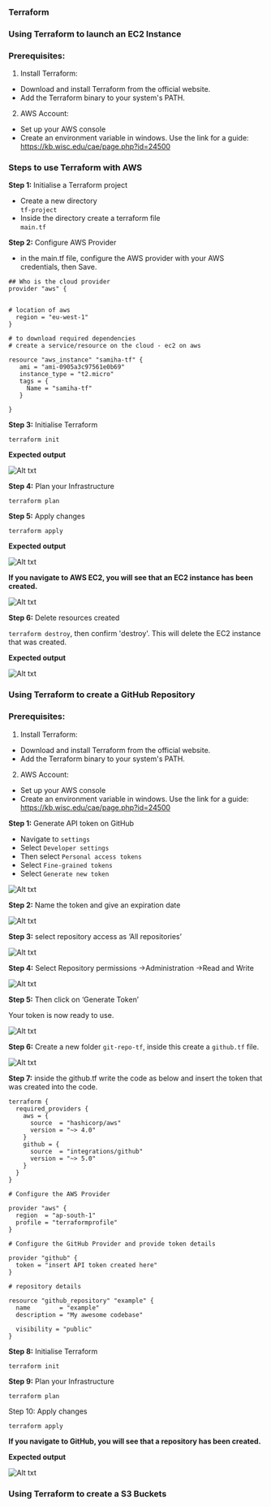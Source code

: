 ### Terraform

### Using Terraform to launch an EC2 Instance

### Prerequisites:

1. Install Terraform:
- Download and install Terraform from the official website.
- Add the Terraform binary to your system's PATH.

2. AWS Account:
- Set up your AWS console
- Create an environment variable in windows. Use the link for a guide: https://kb.wisc.edu/cae/page.php?id=24500

### Steps to use Terraform with AWS

**Step 1:** Initialise a Terraform project
- Create a new directory <br>
`tf-project`
- Inside the directory create a terraform file <br>
`main.tf`

**Step 2:** Configure AWS Provider
- in the main.tf file, configure the AWS provider with your AWS credentials, then Save. 

```
## Who is the cloud provider
provider "aws" {


# location of aws
  region = "eu-west-1"
}

# to download required dependencies
# create a service/resource on the cloud - ec2 on aws

resource "aws_instance" "samiha-tf" {
   ami = "ami-0905a3c97561e0b69"
   instance_type = "t2.micro"
   tags = {
     Name = "samiha-tf"
   }

}
```

**Step 3:** Initialise Terraform 

`terraform init`

**Expected output** 

![Alt txt](images/terraform.png)

**Step 4:** Plan your Infrastructure <br>

`terraform plan`

**Step 5:** Apply changes <br>

`terraform apply`

**Expected output** 

![Alt txt](images/apply.png)

**If you navigate to AWS EC2, you will see that an EC2 instance has been created.** 

![Alt txt](images/ec2.png)

**Step 6:** Delete resources created <br>

`terraform destroy`, then confirm 'destroy'. This will delete the EC2 instance that was created. 

**Expected output**

![Alt txt](images/destroy.png)

### Using Terraform to create a GitHub Repository

### Prerequisites:

1. Install Terraform:
- Download and install Terraform from the official website.
- Add the Terraform binary to your system's PATH.

2. AWS Account:
- Set up your AWS console
- Create an environment variable in windows. Use the link for a guide: https://kb.wisc.edu/cae/page.php?id=24500

**Step 1:** Generate API token on GitHub

- Navigate to `settings`
- Select `Developer settings`
- Then select `Personal access tokens`
- Select `Fine-grained tokens`
- Select `Generate new token`

![Alt txt](images/token.png)

**Step 2:** Name the token and give an expiration date

![Alt txt](images/token1.png)

**Step 3:** select repository access as ‘All repositories’

![Alt txt](images/token2.png)

**Step 4:** Select Repository permissions →Administration →Read and Write

![Alt txt](images/token3.png)

**Step 5:** Then click on ‘Generate Token’

Your token is now ready to use. 

![Alt txt](images/token4.png)

**Step 6:** Create a new folder `git-repo-tf`, inside this create a `github.tf` file.

![Alt txt](images/git.png)

**Step 7:** inside the github.tf write the code as below and insert the token that was created into the code.  

```
terraform {
  required_providers {
    aws = {
      source  = "hashicorp/aws"
      version = "~> 4.0"
    }
    github = {
      source  = "integrations/github"
      version = "~> 5.0"
    }
  }
}

# Configure the AWS Provider

provider "aws" {
  region  = "ap-south-1"
  profile = "terraformprofile"
}

# Configure the GitHub Provider and provide token details

provider "github" {
  token = "insert API token created here"
}

# repository details

resource "github_repository" "example" {
  name        = "example"
  description = "My awesome codebase"

  visibility = "public"
}

```

**Step 8:** Initialise Terraform 

`terraform init`

**Step 9:** Plan your Infrastructure <br>

`terraform plan`

Step 10: Apply changes <br>

`terraform apply`

**If you navigate to GitHub, you will see that a repository has been created.** 

**Expected output**

![Alt txt](images/code.png)

### Using Terraform to create a S3 Buckets
